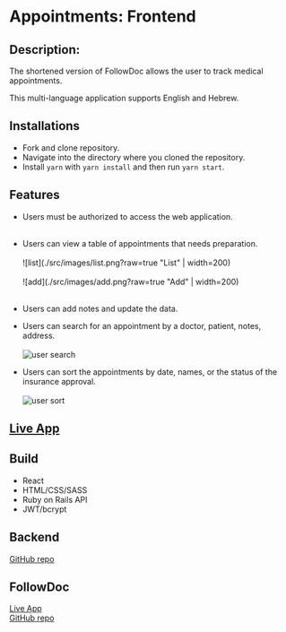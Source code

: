 # Appointments: Frontend

## Description:


The shortened version of FollowDoc allows the user to track medical appointments.

This multi-language application supports English and Hebrew.


## Installations

- Fork and clone repository.
- Navigate into the directory where you cloned the repository.
- Install `yarn` with `yarn install` and then run `yarn start`.

## Features

- Users must be authorized to access the web application.
    <br><br/>

- Users can view a table of appointments that needs preparation.
    <br><br/>
![list](./src/images/list.png?raw=true "List" | width=200)
    <br><br/>
![add](./src/images/add.png?raw=true "Add" | width=200)
    <br><br/>

- Users can add notes and update the data. 


- Users can search for an appointment by a doctor, patient, notes, address.
  <br><br/>
  ![user search](https://media.giphy.com/media/vpwr0poGz7H27X1jzX/giphy.gif)
- Users can sort the appointments by date, names, or the status of the insurance approval.
  <br><br/>
  ![user sort](https://media.giphy.com/media/vpwr0poGz7H27X1jzX/giphy.gif)



## [Live App](https://cohenoa33.github.io/appointments/)

## Build

- React
- HTML/CSS/SASS
- Ruby on Rails API
- JWT/bcrypt

## Backend

[GitHub repo](https://github.com/cohenoa33/appointments-list-backend)

## FollowDoc
[Live App](http://follow-doc.surge.sh/)
<br>
[GitHub repo](https://github.com/cohenoa33/follow-doc-frontend)
